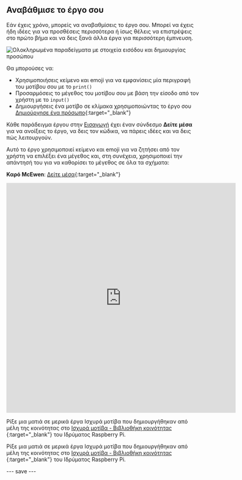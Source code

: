 ## Αναβάθμισε το έργο σου

Εάν έχεις χρόνο, μπορείς να αναβαθμίσεις το έργο σου. Μπορεί να έχεις ήδη ιδέες για να προσθέσεις περισσότερα ή ίσως θέλεις να επιστρέψεις στο πρώτο βήμα και να δεις ξανά άλλα έργα για περισσότερη έμπνευση.

![Ολοκληρωμένα παραδείγματα με στοιχεία εισόδου και δημιουργίας προσώπου](images/upgrade.gif)

Θα μπορούσες να:
- Χρησιμοποιήσεις κείμενο και emoji για να εμφανίσεις μία περιγραφή του μοτίβου σου με το `print()`
- Προσαρμόσεις το μέγεθος του μοτίβου σου με βάση την είσοδο από τον χρήστη με το `input()`
- Δημιουργήσεις ένα μοτίβο σε κλίμακα χρησιμοποιώντας το έργο σου [Δημιούργησε ένα πρόσωπο](https://projects.raspberrypi.org/en/projects/make-a-face){:target="_blank"}

Κάθε παράδειγμα έργου στην [Εισαγωγή](.) έχει έναν σύνδεσμο **Δείτε μέσα** για να ανοίξεις το έργο, να δεις τον κώδικα, να πάρεις ιδέες και να δεις πώς λειτουργούν.

Αυτό το έργο χρησιμοποιεί κείμενο και emoji για να ζητήσει από τον χρήστη να επιλέξει ένα μέγεθος και, στη συνέχεια, χρησιμοποιεί την απάντησή του για να καθορίσει το μέγεθος σε όλα τα σχήματα:

**Καρό McEwen**: [Δείτε μέσα](https://trinket.io/python/89ab33c5ff){:target="_blank"}
<iframe src="https://editor.raspberrypi.org/en/embed/viewer/mcewen-tartan-example" width="600" height="600" frameborder="0" marginwidth="0" marginheight="0" allowfullscreen>
</iframe>

Ρίξε μια ματιά σε μερικά έργα Ισχυρά μοτίβα που δημιουργήθηκαν από μέλη της κοινότητας στο [Ισχυρά μοτίβα - Βιβλιοθήκη κοινότητας ](https://wke.lt/w/s/yyNPQT){:target="_blank"} του Ιδρύματος Raspberry Pi.

Ρίξε μια ματιά σε μερικά έργα Ισχυρά μοτίβα που δημιουργήθηκαν από μέλη της κοινότητας στο [Ισχυρά μοτίβα - Βιβλιοθήκη κοινότητας ](https://wke.lt/w/s/yyNPQT){:target="_blank"} του Ιδρύματος Raspberry Pi.

--- save ---

